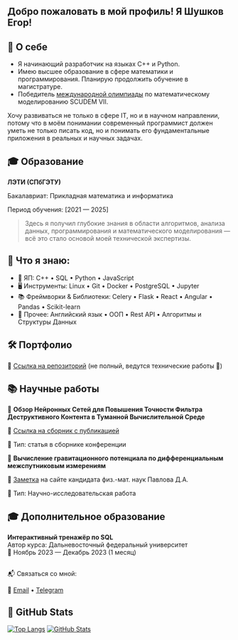 Добро пожаловать в мой профиль! Я Шушков Егор!
---

## 🌟 О себе
- Я начинающий разработчик на языках C++ и Python. 
- Имею высшее образование в сфере математики и программирования. Планирую продолжить обучение в магистратуре.
- Победитель [международной олимпиады](https://etu.ru/ru/studentam/studencheskie-novosti/molodye-ajtishniki-iz-leti-vyigrali-mezhdunarodnyj-konkurs-po-matematicheskomu-modelirovaniyu) по математическому моделированию SCUDEM VII. 

Хочу развиваться не только в сфере IT, но и в научном направлении, потому что в моём понимании современный программист должен уметь не только писать код, но и понимать его фундаментальные приложения в реальных и научных задачах. 

## 🎓 Образование
**ЛЭТИ (СПбГЭТУ)**

Бакалавриат: Прикладная математика и информатика

Период обучения: [2021 — 2025]

> Здесь я получил глубокие знания в области алгоритмов, анализа данных, программирования и математического моделирования — всё это стало основой моей технической экспертизы. 

## 💼 Что я знаю:
- 🧠 ЯП: C++ • SQL • Python • JavaScript 
- 🖥️ Инструменты: Linux • Git • Docker • PostgreSQL • Jupyter
- 📚 Фреймворки & Библиотеки: Celery • Flask • React • Angular • Pandas • Scikit-learn
- 🧠 Прочее: Английский язык • ООП • Rest API • Алгоритмы и Структуры Данных 

## 🛠 Портфолио

📌 [Ссылка на репозиторий](https://github.com/azazzze1/Shushkov_Egor) (не полный, ведутся технические работы 🚧)

## 📚 Научные работы

📌 **Обзор Нейронных Сетей для Повышения Точности Фильтра Деструктивного Контента в Туманной Вычислительной Среде** 

🔗 [Ссылка на сборник с публикацией](https://etu.ru/assets/files/Faculty-FKTI/MO/mo-2025/sbornik-2025-moevm.pdf)

📄 Тип: статья в сборнике конференции

📌 **Вычисление гравитационного потенциала по дифференциальным межспутниковым измерениям** 

🔗 [Заметка](http://entroforce.ru/lab#grace-modeling) на сайте кандидата физ.-мат. наук Павлова Д.А.

📄 Тип:  Научно-исследовательская работа 

## 🎓 Дополнительное образование
**Интерактивный тренажёр по SQL**  
Автор курса: Дальневосточный федеральный университет  
📅 Ноябрь 2023 — Декабрь 2023 (1 месяц)

##
📬 Связаться со мной:

📩 [Email](mailto:egorka44552014@gmail.com) • [Telegram](https://t.me/azazzze1)

## 🤖 GitHub Stats

[![Top Langs](https://github-readme-stats.vercel.app/api/top-langs/?username=azazzze1&show_icons=true&layout=compact)]( https://github.com/azazzze1)
[![GitHub Stats](https://github-readme-stats.vercel.app/api?username=azazzze1&show_icons=true&theme=radical)]( https://github.com/azazzze1)
